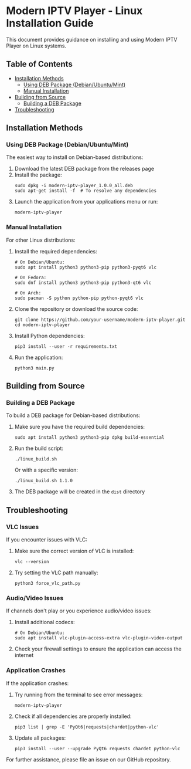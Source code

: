# Modern IPTV Player - Linux Installation Guide

This document provides guidance on installing and using Modern IPTV Player on Linux systems.

## Table of Contents
- [Installation Methods](#installation-methods)
  - [Using DEB Package (Debian/Ubuntu/Mint)](#using-deb-package-debianubuntumint)
  - [Manual Installation](#manual-installation)
- [Building from Source](#building-from-source)
  - [Building a DEB Package](#building-a-deb-package)
- [Troubleshooting](#troubleshooting)

## Installation Methods

### Using DEB Package (Debian/Ubuntu/Mint)

The easiest way to install on Debian-based distributions:

1. Download the latest DEB package from the releases page
2. Install the package:
   ```
   sudo dpkg -i modern-iptv-player_1.0.0_all.deb
   sudo apt-get install -f  # To resolve any dependencies
   ```
3. Launch the application from your applications menu or run:
   ```
   modern-iptv-player
   ```

### Manual Installation

For other Linux distributions:

1. Install the required dependencies:
   ```
   # On Debian/Ubuntu:
   sudo apt install python3 python3-pip python3-pyqt6 vlc

   # On Fedora:
   sudo dnf install python3 python3-pip python3-qt6 vlc

   # On Arch:
   sudo pacman -S python python-pip python-pyqt6 vlc
   ```

2. Clone the repository or download the source code:
   ```
   git clone https://github.com/your-username/modern-iptv-player.git
   cd modern-iptv-player
   ```

3. Install Python dependencies:
   ```
   pip3 install --user -r requirements.txt
   ```

4. Run the application:
   ```
   python3 main.py
   ```

## Building from Source

### Building a DEB Package

To build a DEB package for Debian-based distributions:

1. Make sure you have the required build dependencies:
   ```
   sudo apt install python3 python3-pip dpkg build-essential
   ```

2. Run the build script:
   ```
   ./linux_build.sh
   ```
   
   Or with a specific version:
   ```
   ./linux_build.sh 1.1.0
   ```

3. The DEB package will be created in the `dist` directory

## Troubleshooting

### VLC Issues

If you encounter issues with VLC:

1. Make sure the correct version of VLC is installed:
   ```
   vlc --version
   ```

2. Try setting the VLC path manually:
   ```
   python3 force_vlc_path.py
   ```

### Audio/Video Issues

If channels don't play or you experience audio/video issues:

1. Install additional codecs:
   ```
   # On Debian/Ubuntu:
   sudo apt install vlc-plugin-access-extra vlc-plugin-video-output
   ```

2. Check your firewall settings to ensure the application can access the internet

### Application Crashes

If the application crashes:

1. Try running from the terminal to see error messages:
   ```
   modern-iptv-player
   ```

2. Check if all dependencies are properly installed:
   ```
   pip3 list | grep -E 'PyQt6|requests|chardet|python-vlc'
   ```

3. Update all packages:
   ```
   pip3 install --user --upgrade PyQt6 requests chardet python-vlc
   ```

For further assistance, please file an issue on our GitHub repository.
